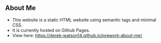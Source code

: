 ## About Me

- This website is a static HTML website using semantic tags and minimal CSS.
- It is currently hosted on Github Pages.
- View here: https://derek-watson14.github.io/prework-about-me/
